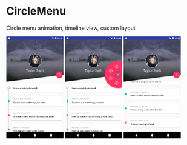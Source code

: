 # CircleMenu
Circle menu animation, timeline view, custom layout

<img src="/img/Screenshot_1525794920.png" width="30%"> <img src="/img/Screenshot_1525794923.png" width="30%"> <img src="/img/Screenshot_1525794928.png" width="30%"> 
